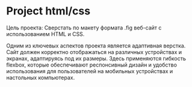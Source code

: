 # Project html/css

Цель проекта:
Сверстать по макету формата .fig веб-сайт с использованием HTML и CSS. 

Одним из ключевых аспектов проекта является адаптивная верстка. 
Сайт должен корректно отображаться на различных устройствах и экранах, адаптируясь под их размеры. 
Здесь применяются гибкость flexbox, которые обеспечивают респонсивный дизайн и удобство использования для пользователей на мобильных устройствах и настольных компьютерах.
